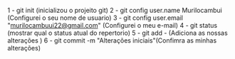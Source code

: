 1 - git init (inicializou o projeito git)
2 - git config user.name Murilocambui (Configurei o seu nome de usuario)
3 - git config user.email "murilocambuui22@gmail.com" (Configurei o meu e-mail)
4 - git status (mostrar qual o status atual do repertorio)
5 - git add - (Adiciona as nossas alterações )
6 - git commit -m "Alterações iniciais"(Confimra as minhas alterações)

